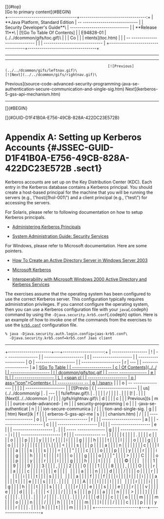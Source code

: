 <div class="header">
[]{#top}

<div class="zz-skip-header">
[Go to primary content](#BEGIN)

</div>
+-----------------------------------+----------------------------------:+
| **Java Platform, Standard Edition |   -- ---------------------------- |
| Security Developer's Guide**\     | ------------------------------    |
| **<span>Release 11</span>**\      |       [![Go To Table Of Contents] |
| E94828-01                         | (../../dcommon/gifs/toc.gif)\     |
|                                   |             <span class="icon">Co |
|                                   | ntents</span>](toc.htm)           |
|                                   |   -- ---------------------------- |
|                                   | ------------------------------    |
+-----------------------------------+-----------------------------------+

------------------------------------------------------------------------

  ----------------------------------------------------------------------------------------------------------------------------------------------- ------------------------------------------------------------------- --
                                                   [![Previous](../../dcommon/gifs/leftnav.gif)\                                                              [![Next](../../dcommon/gifs/rightnav.gif)\              
   <span class="icon">Previous</span>](source-code-advanced-security-programming-java-se-authentication-secure-communication-and-single-sig.htm)   <span class="icon">Next</span>](kerberos-5-gss-api-mechanism.htm)  
  ----------------------------------------------------------------------------------------------------------------------------------------------- ------------------------------------------------------------------- --

[]{#BEGIN}

</div>
<!-- class="header" -->

<div class="ind">
[]{#GUID-D1F41B0A-E756-49CB-828A-422DC23E572B}<!-- End Header -->

Appendix A: Setting up Kerberos Accounts {#JSSEC-GUID-D1F41B0A-E756-49CB-828A-422DC23E572B .sect1}
========================================

<div>
Kerberos accounts are set up on the Key Distribution Center (KDC). Each
entry in the Kerberos database contains a Kerberos principal. You should
create a host-based principal for the machine that you will be running
the servers (e.g., \"host/j1hol-001\") and a client principal (e.g.,
\"test\") for accessing the servers.

For Solaris, please refer to following documentation on how to setup
Kerberos principals.

-   [Administering Kerberos
    Principals](https://docs.oracle.com/cd/E19963-01/html/821-1456/aadmin-1.html)

-   [System Administration Guide: Security
    Services](https://docs.oracle.com/cd/E19253-01/816-4557/)

For Windows, please refer to Microsoft documentation. Here are some
pointers.

-   [How To Create an Active Directory Server in Windows Server
    2003](http://support.microsoft.com/kb/324753)

-   [Microsoft
    Kerberos](http://msdn.microsoft.com/en-us/library/windows/desktop/aa378747%28v=vs.85%29.aspx)

-   [Interoperability with Microsoft Windows 2000 Active Directory and
    Kerberos
    Services](http://msdn.microsoft.com/en-us/library/windows/desktop/ms808911.aspx)

The exercises assume that the operating system has been configured to
use the correct Kerberos server. This configuration typically requires
administration privileges. If you cannot configure the operating system,
then you can use a Kerberos configuration file with your `java`{.codeph}
command by using the `-Djava.security.krb5.conf`{.codeph} option. Here
is an example of how to invoke one of the commands from the exercises to
use the
[`krb5.conf`](source-code-advanced-security-programming-java-se-authentication-secure-communication-and-single-sig.html#GUID-40AF52E5-ECEA-4E5F-B0C1-35C150C7BB6E__KRB5.CONF-338B7967)
configuration file.

``` {.oac_no_warn dir="ltr"}
% java -Djava.security.auth.login.config=jaas-krb5.conf\
  -Djava.security.krb5.conf=krb5.conf Jaas client
```

</div>
</div>
<!-- class="ind" --><!-- Start Footer -->

<div class="footer">

------------------------------------------------------------------------

+----------------------+---+---------------------:+
|   ------------------ | ! |   -- --------------- |
| -------------------- | [ | -------------------- |
| -------------------- | O | -------------------- |
| -------------------- | r | ---                  |
| -------------------- | a |       [![Go To Table |
| -------------------- | c |  Of Contents](../../ |
| -------------------- | l | dcommon/gifs/toc.gif |
| ----- -------------- | e | )\                   |
| -------------------- | L |             <span cl |
| -------------------- | o | ass="icon">Contents< |
| ------------- --     | g | /span>](toc.htm)     |
|                      | o |   -- --------------- |
|                      | ] | -------------------- |
|            [![Previo | ( | -------------------- |
| us](../../dcommon/gi | . | ---                  |
| fs/leftnav.gif)\     | . |                      |
|                      | / |                      |
|                      | . |                      |
|                   [! | . |                      |
| [Next](../../dcommon | / |                      |
| /gifs/rightnav.gif)\ | d |                      |
|                      | c |                      |
|    <span class="icon | o |                      |
| ">Previous</span>](s | m |                      |
| ource-code-advanced- | m |                      |
| security-programming | o |                      |
| -java-se-authenticat | n |                      |
| ion-secure-communica | / |                      |
| tion-and-single-sig. | g |                      |
| htm)   <span class=" | i |                      |
| icon">Next</span>](k | f |                      |
| erberos-5-gss-api-me | s |                      |
| chanism.htm)         | / |                      |
|   ------------------ | o |                      |
| -------------------- | r |                      |
| -------------------- | a |                      |
| -------------------- | c |                      |
| -------------------- | l |                      |
| -------------------- | e |                      |
| -------------------- | . |                      |
| ----- -------------- | g |                      |
| -------------------- | i |                      |
| -------------------- | f |                      |
| ------------- --     | ) |                      |
|                      | { |                      |
|                      | . |                      |
|                      | c |                      |
|                      | o |                      |
|                      | p |                      |
|                      | y |                      |
|                      | r |                      |
|                      | i |                      |
|                      | g |                      |
|                      | h |                      |
|                      | t |                      |
|                      | l |                      |
|                      | o |                      |
|                      | g |                      |
|                      | o |                      |
|                      | } |                      |
|                      | [ |                      |
|                      | \ |                      |
|                      | < |                      |
|                      | s |                      |
|                      | p |                      |
|                      | a |                      |
|                      | n |                      |
|                      |   |                      |
|                      | c |                      |
|                      | l |                      |
|                      | a |                      |
|                      | s |                      |
|                      | s |                      |
|                      | = |                      |
|                      | " |                      |
|                      | c |                      |
|                      | o |                      |
|                      | p |                      |
|                      | y |                      |
|                      | r |                      |
|                      | i |                      |
|                      | g |                      |
|                      | h |                      |
|                      | t |                      |
|                      | l |                      |
|                      | o |                      |
|                      | g |                      |
|                      | o |                      |
|                      | " |                      |
|                      | > |                      |
|                      | C |                      |
|                      | o |                      |
|                      | p |                      |
|                      | y |                      |
|                      | r |                      |
|                      | i |                      |
|                      | g |                      |
|                      | h |                      |
|                      | t |                      |
|                      |   |                      |
|                      | © |                      |
|                      |   |                      |
|                      | 1 |                      |
|                      | 9 |                      |
|                      | 9 |                      |
|                      | 3 |                      |
|                      | , |                      |
|                      | 2 |                      |
|                      | 0 |                      |
|                      | 1 |                      |
|                      | 8 |                      |
|                      | , |                      |
|                      | O |                      |
|                      | r |                      |
|                      | a |                      |
|                      | c |                      |
|                      | l |                      |
|                      | e |                      |
|                      |   |                      |
|                      | a |                      |
|                      | n |                      |
|                      | d |                      |
|                      | / |                      |
|                      | o |                      |
|                      | r |                      |
|                      |   |                      |
|                      | i |                      |
|                      | t |                      |
|                      | s |                      |
|                      |   |                      |
|                      | a |                      |
|                      | f |                      |
|                      | f |                      |
|                      | i |                      |
|                      | l |                      |
|                      | i |                      |
|                      | a |                      |
|                      | t |                      |
|                      | e |                      |
|                      | s |                      |
|                      | . |                      |
|                      |   |                      |
|                      | A |                      |
|                      | l |                      |
|                      | l |                      |
|                      |   |                      |
|                      | r |                      |
|                      | i |                      |
|                      | g |                      |
|                      | h |                      |
|                      | t |                      |
|                      | s |                      |
|                      |   |                      |
|                      | r |                      |
|                      | e |                      |
|                      | s |                      |
|                      | e |                      |
|                      | r |                      |
|                      | v |                      |
|                      | e |                      |
|                      | d |                      |
|                      | . |                      |
|                      | < |                      |
|                      | / |                      |
|                      | s |                      |
|                      | p |                      |
|                      | a |                      |
|                      | n |                      |
|                      | > |                      |
|                      | ] |                      |
|                      | ( |                      |
|                      | . |                      |
|                      | . |                      |
|                      | / |                      |
|                      | . |                      |
|                      | . |                      |
|                      | / |                      |
|                      | d |                      |
|                      | c |                      |
|                      | o |                      |
|                      | m |                      |
|                      | m |                      |
|                      | o |                      |
|                      | n |                      |
|                      | / |                      |
|                      | h |                      |
|                      | t |                      |
|                      | m |                      |
|                      | l |                      |
|                      | / |                      |
|                      | c |                      |
|                      | p |                      |
|                      | y |                      |
|                      | r |                      |
|                      | . |                      |
|                      | h |                      |
|                      | t |                      |
|                      | m |                      |
|                      | ) |                      |
+----------------------+---+----------------------+

</div>
<!-- class="footer" -->
